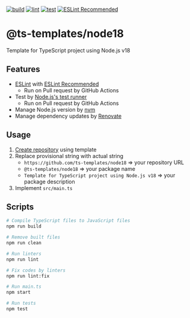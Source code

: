 [![build](https://github.com/ts-templates/node18/actions/workflows/build.yml/badge.svg)](https://github.com/ts-templates/node18/actions/workflows/build.yml)
[![lint](https://github.com/ts-templates/node18/actions/workflows/lint.yml/badge.svg)](https://github.com/ts-templates/node18/actions/workflows/lint.yml)
[![test](https://github.com/ts-templates/node18/actions/workflows/test.yml/badge.svg)](https://github.com/ts-templates/node18/actions/workflows/test.yml)
[![ESLint Recommended](https://img.shields.io/badge/eslint-recommended-%234B32C3)](https://github.com/eslint-recommended)

# @ts-templates/node18

Template for TypeScript project using Node.js v18

## Features

- [ESLint](https://eslint.org/) with [ESLint Recommended](https://github.com/eslint-recommended)
  - Run on Pull request by GitHub Actions
- Test by [Node.js's test runner](https://nodejs.org/api/test.html)
  - Run on Pull request by GitHub Actions
- Manage Node.js version by [nvm](https://github.com/nvm-sh/nvm)
- Manage dependency updates by [Renovate](https://renovatebot.com/)

## Usage

1. [Create repository](https://github.com/ts-templates/node18/generate) using template
2. Replace provisional string with actual string
    - `https://github.com/ts-templates/node18` => your repository URL
    - `@ts-templates/node18` => your package name
    - `Template for TypeScript project using Node.js v18` => your package description
3. Implement `src/main.ts`

## Scripts

```sh
# Compile TypeScript files to JavaScript files
npm run build

# Remove built files
npm run clean

# Run linters
npm run lint

# Fix codes by linters
npm run lint:fix

# Run main.ts
npm start

# Run tests
npm test
```
